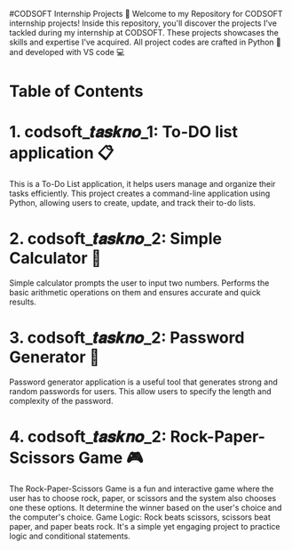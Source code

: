 #CODSOFT Internship Projects 📁
Welcome to my Repository for CODSOFT internship projects! Inside this repository, you'll discover the projects I've tackled during my internship at CODSOFT. These projects showcases the skills and expertise I've acquired. All project codes are crafted in Python 🐍 and developed with VS code 💻

# Table of Contents

# 1. codsoft_𝒕𝒂𝒔𝒌𝒏𝒐_1: To-DO list application 📋
This is a To-Do List application, it helps users manage and organize their tasks efficiently. This project creates a command-line application using Python, allowing users to create, update, and track their to-do lists.
# 2. codsoft_𝒕𝒂𝒔𝒌𝒏𝒐_2: Simple Calculator 🧮
Simple calculator prompts the user to input two numbers. Performs the basic arithmetic operations on them and ensures accurate and quick results.
# 3. codsoft_𝒕𝒂𝒔𝒌𝒏𝒐_2: Password Generator 🔐
Password generator application is a useful tool that generates strong and random passwords for users. This allow users to specify the length and complexity of the password.
# 4. codsoft_𝒕𝒂𝒔𝒌𝒏𝒐_2: Rock-Paper-Scissors Game 🎮
The Rock-Paper-Scissors Game is a fun and interactive game where the user has to choose rock, paper, or scissors and the system also chooses one these options. It determine the winner based on the user's choice and the computer's choice. Game Logic: Rock beats scissors, scissors beat paper, and paper beats rock. It's a simple yet engaging project to practice logic and conditional statements.

